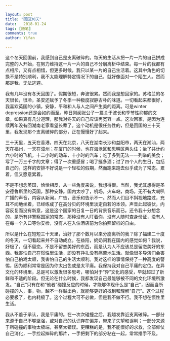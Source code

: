 ```yaml
---

layout: post
title: "回国30天"
date:   2018-01-24
tags: [随笔]
comments: true
author: Yifan

---
```




这个冬天回国前，我感到自己是支离破碎的。每天的生活从把一片一片的自己拼成完整的人开始，在努力维持这一片一片的自己不分崩离析中结束。每一片的我都有点相斥，又有点相惜，但更多时候，我只以某一片的自己生活着。这其中角色的切换不是特别顺利，我不太能理解特定情况下的自己，就好像面对一个陌生人。然而那是我，无法逃避。

我有几年没有冬天回国了。假期很短，奔波很累。然而我是想回家的。苏格兰的冬天很长，很冷，圣安还赋予了冬季一种极度寂静古朴的味道。一切看起来都很好，我喜欢英国的小镇，安静，平和和人与人之间产生美的距离。可是winter depression还是会如约而至。昨日刚阅张公子一篇关于波长和季节性抑郁的文章，如果真有几分道理，那我对冬天的自己应该再宽容一点。这次回家，是因为连续两年没有回湖南老家看望长辈了。这个动机是很任务性的，但是回国的三十天里，我发现那个支离破碎的部分，正在慢慢好了起来。

三十天里，五天在香港，四天在北京，八天在湖南长沙和益阳市，两天在潮汕，两天在福州，一天在漳州；在厦门的时候，也在海沧区和思明区两头住；坐了共计约六小时的飞机，十二小时的动车，十小时的汽车；吃了多到无法一一列举的美食；写了一万三千字的文章；得了一次重感冒；喝了挺多酒；过了四个人的生日，包括自己的。这样的安排不好说是一个轻松的假期，然而跑来跑去似乎成为了常态。累着，但又愿意累着。

不是不想念英国，恰恰相反，从一些角度来说，我想得很。当然，我尤其想得是圣安德鲁斯里的英国，那种安静。国内太吵了，机场，火车站，商场，无不有大喇叭广播的声音，内容从新闻，广告，音乐和告示不一。然而人们目不斜视地路过，充耳不闻地坐着，已经练成了在高分贝的环境里淡定自若的本领。声音此起彼伏，内容反复而没有新意，这是这个国家的日复一日的背景音乐而已。还令我十分想念的，是所有非警察国家的常态，那种没有人盯着你，没有人随时查身份证，没有人在每一个入口等你安检，没有人在入住酒店前为你拍照留档的自由。

所以是什么在短短三十天里，治好了那个数月以来分崩离析的我？除了福建二十度的冬天，一切看起来并不自动成立。在益阳，奶奶问我在国内的感觉如何？我说，好极了，但不留恋。不是不留恋美好的东西，而是认为人不应该总是留恋美好的东西。我害怕自己在惯性里生活，即没有挣扎没有痛苦地生活。就像很多导演们会害怕自己拍戏太顺，我害怕自己的生活太顺利。我对这样的事情保持了一种高度的警惕，因为顺利常常是因为你太出色或是太平庸。我保持我对自己平庸的定位。在异文化的环境里，总是可以激发很多思考，哪怕对于“异”文化的感受，早就超过了新鲜和不适的阶段。但无论在什么时候，我都发现自己最能够被不同的文化环境所激发。“自己”只有在和“他者”碰撞反应的时候，才能够体现什么是“自己”，因而当所碰撞的人，事，物，越不一样越出色，就能够更好的找到和理解“自己”。这个过程必要极了，也内耗极了。这个过程大可不必做，但是我不做不行。我不想在惯性里生活。

我从不羞于承认，我是平庸的。在一次次碰撞之后，我越发靠近支离破碎。一部分来源于自己不够坚强，或对自己的认识存在偏差，带来了失望和误判；一部分来源于所碰撞的事物太极端，甚至太错误。更糟糕的是，我不能很好的求救，全部仰仗自己消化，一手捡起摔碎的那片，一手把剩下的部分粘在一起，常常措手不及。
